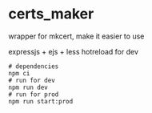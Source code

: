 # certs_maker

wrapper for mkcert, make it easier to use

expressjs + ejs + less
hotreload for dev

``` shell
# dependencies
npm ci
# run for dev
npm run dev
# run for prod
npm run start:prod
```

